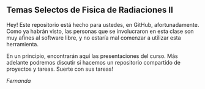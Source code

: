## Temas Selectos de Fisica de Radiaciones II

Hey!
Este repositorio está hecho para ustedes, en GitHub, afortunadamente.
Como ya habrán visto, las personas que se involucraron en esta clase son muy afines al software libre, y no estaría mal comenzar a utilizar esta herramienta.

En un principio, encontrarán aquí las presentaciones del curso.
Más adelante podremos discutir si hacemos un repositorio compartido de proyectos y tareas.
Suerte con sus tareas!

*Fernanda*
